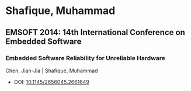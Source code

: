 # Shafique, Muhammad

## EMSOFT 2014: 14th International Conference on Embedded Software

### Embedded Software Reliability for Unreliable Hardware
Chen, Jian-Jia | Shafique, Muhammad
* DOI: [10.1145/2656045.2661649](https://doi.org/10.1145/2656045.2661649)


